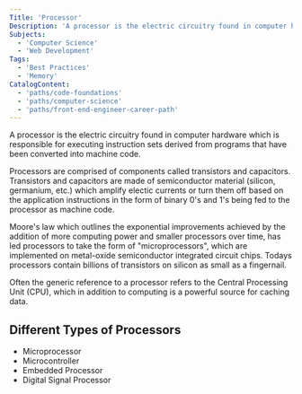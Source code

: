 ```yaml
---
Title: 'Processor'
Description: 'A processor is the electric circuitry found in computer hardware which is responsible for executing instruction sets derived from programs that have been converted into machine code. Processors are comprised of components called transistors and capacitors. Transistors and capacitors are made of semiconductor material (silicon, germanium, etc.) which amplify electic currents or turn them off based on the application instructions in the form of binary 0s and 1s being fed to the processor as machine code. Moores law which outlines the exponential improvements achieved by the addition of more computing power and smaller processors over time, has led processors to take the form of "microprocessors", which are implemented on metal-oxide semiconductor integrated circuit chips. Todays processors contain billions of transistors on silicon as small as a fingernail. Often the generic reference to a processor refers to the Central Processing Unit (CPU), which in addition to computing is a powerful source for caching data. - Microprocessor - Microcontroller - Embedded Processor'
Subjects:
  - 'Computer Science'
  - 'Web Development'
Tags:
  - 'Best Practices'
  - 'Memory'
CatalogContent:
  - 'paths/code-foundations'
  - 'paths/computer-science'
  - 'paths/front-end-engineer-career-path'
---
```


A processor is the electric circuitry found in computer hardware which is responsible for executing instruction sets derived from programs that have been converted into machine code.

Processors are comprised of components called transistors and capacitors. Transistors and capacitors are made of semiconductor material (silicon, germanium, etc.) which amplify electic currents or turn them off based on the application instructions in the form of binary 0's and 1's being fed to the processor as machine code.

Moore's law which outlines the exponential improvements achieved by the addition of more computing power and smaller processors over time, has led processors to take the form of "microprocessors", which are implemented on metal-oxide semiconductor integrated circuit chips. Todays processors contain billions of transistors on silicon as small as a fingernail.

Often the generic reference to a processor refers to the Central Processing Unit (CPU), which in addition to computing is a powerful source for caching data.

## Different Types of Processors

- Microprocessor
- Microcontroller
- Embedded Processor
- Digital Signal Processor
